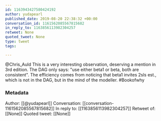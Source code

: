 ```yaml
---
id: 1163943427580424192
author: yudapearl
published_date: 2019-08-20 22:38:32 +00:00
conversation_id: 1161562085567815682
in_reply_to: 1163856113982304257
retweet: None
quoted_tweet: None
type: tweet
tags:

---
```


@Chris_Auld This is a very interesting observation, deserving a mention in 3rd edition. The DAG only says: "use either beta1 or beta, both are consistent". The efficiency comes from noticing that beta1 invites 2sls est., which is not in the DAG, but in the mind of the modeller. #Bookofwhy

### Metadata

Author: [[@yudapearl]]
Conversation: [[conversation-1161562085567815682]]
In reply to: [[1163856113982304257]]
Retweet of: [[None]]
Quoted tweet: [[None]]
